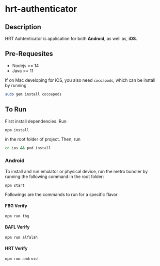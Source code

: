 # hrt-authenticator

## Description
HRT Auhtenticator is application for both **Android**, as well as, **iOS**.

## Pre-Requesites
- Nodejs >= 14
- Java >= 11

If on Mac developing for iOS, you also need `cocoapods`, which can be install by running
```bash
sudo gem install cocoapods
```

## To Run
First install dependencies. Run
```bash
npm install
```
in the root folder of project. Then, run
```bash
cd ios && pod install
```
### Android
To install and run emulator or physical device, run the metro bundler by running the following command in the root folder:
```bash
npm start
```
Followings are the commands to run for a specific flavor
#### FBG Verify
```bash
npm run fbg
```
#### BAFL Verify
```bash
npm run alfalah
```
#### HRT Verify
```bash
npm run android
```